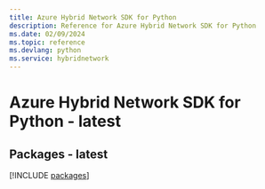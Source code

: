 ```yaml
---
title: Azure Hybrid Network SDK for Python
description: Reference for Azure Hybrid Network SDK for Python
ms.date: 02/09/2024
ms.topic: reference
ms.devlang: python
ms.service: hybridnetwork
---
```

# Azure Hybrid Network SDK for Python - latest
## Packages - latest
[!INCLUDE [packages](hybrid-network-index.md)]